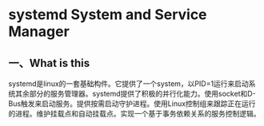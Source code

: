 # systemd System and Service Manager
## 一、What is this
systemd是linux的一套基础构件。它提供了一个system，以PID=1运行来启动系统其余部分的服务管理器。systemd提供了积极的并行化能力。使用socket和D-Bus触发来启动服务。提供按需启动守护进程。使用Linux控制组来跟踪正在运行的进程。维护挂载点和自动挂载点。实现一个基于事务依赖关系的服务控制逻辑。
